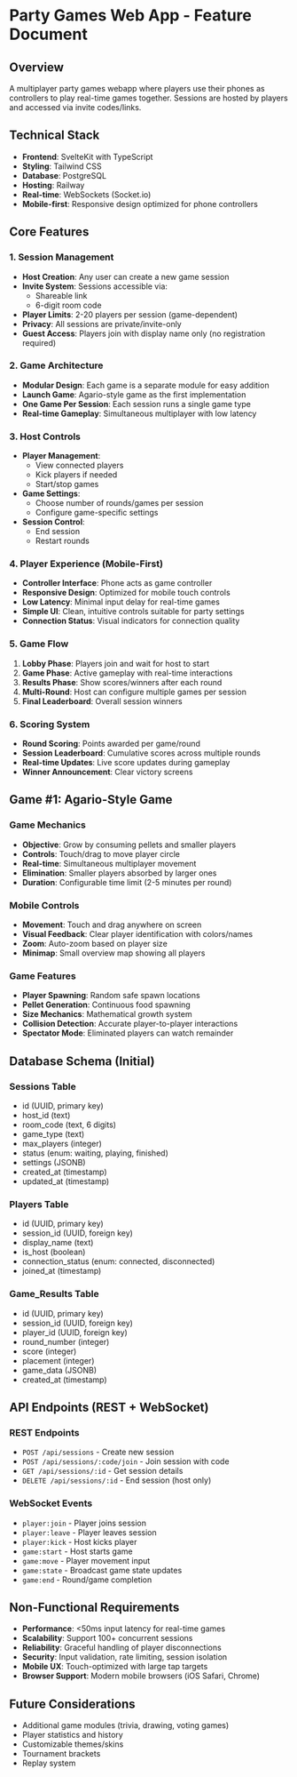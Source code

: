 # Party Games Web App - Feature Document

## Overview
A multiplayer party games webapp where players use their phones as controllers to play real-time games together. Sessions are hosted by players and accessed via invite codes/links.

## Technical Stack
- **Frontend**: SvelteKit with TypeScript
- **Styling**: Tailwind CSS
- **Database**: PostgreSQL
- **Hosting**: Railway
- **Real-time**: WebSockets (Socket.io)
- **Mobile-first**: Responsive design optimized for phone controllers

## Core Features

### 1. Session Management
- **Host Creation**: Any user can create a new game session
- **Invite System**: Sessions accessible via:
  - Shareable link
  - 6-digit room code
- **Player Limits**: 2-20 players per session (game-dependent)
- **Privacy**: All sessions are private/invite-only
- **Guest Access**: Players join with display name only (no registration required)

### 2. Game Architecture
- **Modular Design**: Each game is a separate module for easy addition
- **Launch Game**: Agario-style game as the first implementation
- **One Game Per Session**: Each session runs a single game type
- **Real-time Gameplay**: Simultaneous multiplayer with low latency

### 3. Host Controls
- **Player Management**: 
  - View connected players
  - Kick players if needed
  - Start/stop games
- **Game Settings**:
  - Choose number of rounds/games per session
  - Configure game-specific settings
- **Session Control**: 
  - End session
  - Restart rounds

### 4. Player Experience (Mobile-First)
- **Controller Interface**: Phone acts as game controller
- **Responsive Design**: Optimized for mobile touch controls
- **Low Latency**: Minimal input delay for real-time games
- **Simple UI**: Clean, intuitive controls suitable for party settings
- **Connection Status**: Visual indicators for connection quality

### 5. Game Flow
1. **Lobby Phase**: Players join and wait for host to start
2. **Game Phase**: Active gameplay with real-time interactions  
3. **Results Phase**: Show scores/winners after each round
4. **Multi-Round**: Host can configure multiple games per session
5. **Final Leaderboard**: Overall session winners

### 6. Scoring System
- **Round Scoring**: Points awarded per game/round
- **Session Leaderboard**: Cumulative scores across multiple rounds
- **Real-time Updates**: Live score updates during gameplay
- **Winner Announcement**: Clear victory screens

## Game #1: Agario-Style Game

### Game Mechanics
- **Objective**: Grow by consuming pellets and smaller players
- **Controls**: Touch/drag to move player circle
- **Real-time**: Simultaneous multiplayer movement
- **Elimination**: Smaller players absorbed by larger ones
- **Duration**: Configurable time limit (2-5 minutes per round)

### Mobile Controls
- **Movement**: Touch and drag anywhere on screen
- **Visual Feedback**: Clear player identification with colors/names
- **Zoom**: Auto-zoom based on player size
- **Minimap**: Small overview map showing all players

### Game Features
- **Player Spawning**: Random safe spawn locations
- **Pellet Generation**: Continuous food spawning
- **Size Mechanics**: Mathematical growth system
- **Collision Detection**: Accurate player-to-player interactions
- **Spectator Mode**: Eliminated players can watch remainder

## Database Schema (Initial)

### Sessions Table
- id (UUID, primary key)
- host_id (text)
- room_code (text, 6 digits)
- game_type (text)
- max_players (integer)
- status (enum: waiting, playing, finished)
- settings (JSONB)
- created_at (timestamp)
- updated_at (timestamp)

### Players Table
- id (UUID, primary key)
- session_id (UUID, foreign key)
- display_name (text)
- is_host (boolean)
- connection_status (enum: connected, disconnected)
- joined_at (timestamp)

### Game_Results Table
- id (UUID, primary key)
- session_id (UUID, foreign key)
- player_id (UUID, foreign key)
- round_number (integer)
- score (integer)
- placement (integer)
- game_data (JSONB)
- created_at (timestamp)

## API Endpoints (REST + WebSocket)

### REST Endpoints
- `POST /api/sessions` - Create new session
- `POST /api/sessions/:code/join` - Join session with code
- `GET /api/sessions/:id` - Get session details
- `DELETE /api/sessions/:id` - End session (host only)

### WebSocket Events
- `player:join` - Player joins session
- `player:leave` - Player leaves session  
- `player:kick` - Host kicks player
- `game:start` - Host starts game
- `game:move` - Player movement input
- `game:state` - Broadcast game state updates
- `game:end` - Round/game completion

## Non-Functional Requirements
- **Performance**: <50ms input latency for real-time games
- **Scalability**: Support 100+ concurrent sessions
- **Reliability**: Graceful handling of player disconnections
- **Security**: Input validation, rate limiting, session isolation
- **Mobile UX**: Touch-optimized with large tap targets
- **Browser Support**: Modern mobile browsers (iOS Safari, Chrome)

## Future Considerations
- Additional game modules (trivia, drawing, voting games)
- Player statistics and history
- Customizable themes/skins
- Tournament brackets
- Replay system
